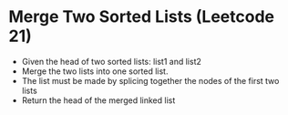 # Merge Two Sorted Lists (Leetcode 21)
- Given the head of two sorted lists: list1 and list2
- Merge the two lists into one sorted list.
- The list must be made by splicing together the nodes of the first two lists
- Return the head of the merged linked list
